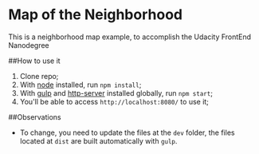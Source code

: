 # Map of the Neighborhood
This is a neighborhood map example, to accomplish the Udacity FrontEnd Nanodegree 

##How to use it

  1. Clone repo;
  2. With [node](https://nodejs.org/en/) installed, run `npm install`;
  3. With [gulp](http://gulpjs.com/) and [http-server](https://www.npmjs.com/package/http-server) installed globally, run `npm start`;
  4. You'll be able to access `http://localhost:8080/` to use it;
  
##Observations
  * To change, you need to update the files at the `dev` folder, the files located at 
  `dist` are built automatically with `gulp`.
